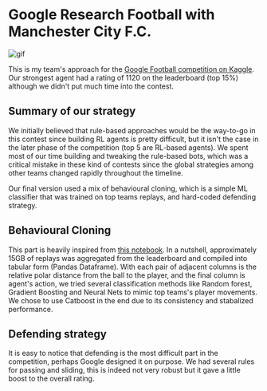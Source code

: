 # Google Research Football with Manchester City F.C.

![gif](https://github.com/khanhvu207/google-research-football/blob/random-forest-v1/demo.gif)

This is my team's approach for the [Google Football competition on Kaggle](https://www.kaggle.com/c/google-football/overview). Our strongest agent had a rating of 1120 on the leaderboard (top 15%) although we didn't put much time into the contest.

## Summary of our strategy

We initially believed that rule-based approaches would be the way-to-go in this contest since building RL agents is pretty difficult, but it isn't the case in the later phase of the competition (top 5 are RL-based agents). We spent most of our time building and tweaking the rule-based bots, which was a critical mistake in these kind of contests since the global strategies among other teams changed rapidly throughout the timeline. 

Our final version used a mix of behavioural cloning, which is a simple ML classifier that was trained on top teams replays, and hard-coded defending strategy.

## Behavioural Cloning

This part is heavily inspired from [this notebook](https://www.kaggle.com/mlconsult/1149-ish-bot-rl-approximation). In a nutshell, approximately 15GB of replays was aggregated from the leaderboard and compiled into tabular form (Pandas Dataframe). With each pair of adjacent columns is the relative polar distance from the ball to the player, and the final column is agent's action, we tried several classification methods like Random forest, Gradient Boosting and Neural Nets to mimic top teams's player movements. We chose to use Catboost in the end due to its consistency and stabalized performance. 

## Defending strategy

It is easy to notice that defending is the most difficult part in the competition, perhaps Google designed it on purpose. We had several rules for passing and sliding, this is indeed not very robust but it gave a little boost to the overall rating. 
